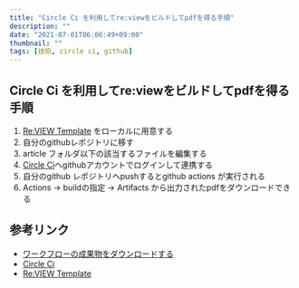 ```yaml
---
title: "Circle Ci を利用してre:viewをビルドしてpdfを得る手順"
description: ""
date: "2021-07-01T06:06:49+09:00"
thumbnail: ""
tags: [技術, circle ci, github]
---
```

## Circle Ci を利用してre:viewをビルドしてpdfを得る手順
1. [Re:VIEW Template](https://github.com/TechBooster/ReVIEW-Template) をローカルに用意する
2. 自分のgithubレポジトリに移す
3. article フォルダ以下の該当するファイルを編集する
4. [Circle Ci](https://circleci.com/ja/)へgithubアカウントでログインして連携する
5. 自分のgithub レポジトリへpushするとgithub actions が実行される
6. Actions -> buildの指定 -> Artifacts から出力されたpdfをダウンロードできる

## 参考リンク
- [ワークフローの成果物をダウンロードする](https://docs.github.com/ja/actions/managing-workflow-runs/downloading-workflow-artifacts)
- [Circle Ci](https://circleci.com/ja/)
- [Re:VIEW Template](https://github.com/TechBooster/ReVIEW-Template)

